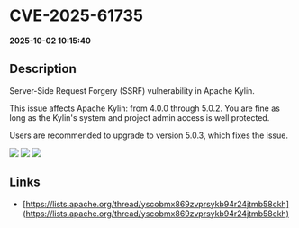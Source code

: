 # CVE-2025-61735

**2025-10-02 10:15:40**

## Description
Server-Side Request Forgery (SSRF) vulnerability in Apache Kylin.

This issue affects Apache Kylin: from 4.0.0 through 5.0.2. You are fine as long as the Kylin's system and project admin access is well protected.

Users are recommended to upgrade to version 5.0.3, which fixes the issue.

![](https://img.shields.io/static/v1?label=Score&message=7.3&color=red)
![](https://img.shields.io/static/v1?label=Severity&message=HIGH&color=red)
![](https://img.shields.io/static/v1?label=CWE&message=SSRF&color=green)

## Links
- [https://lists.apache.org/thread/yscobmx869zvprsykb94r24jtmb58ckh](https://lists.apache.org/thread/yscobmx869zvprsykb94r24jtmb58ckh)
